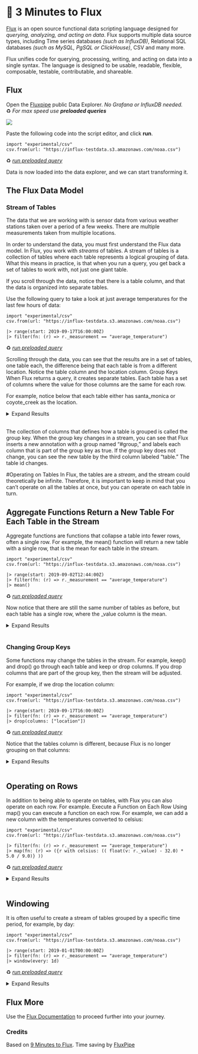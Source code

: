 # :rocket: 3 Minutes to Flux
[Flux](https://github.com/influxdata/flux) is an open source functional data scripting language designed for _querying, analyzing, and acting on data_. Flux supports multiple data source types, including Time series databases _(such as InfluxDB)_, Relational SQL databases _(such as MySQL, PgSQL or ClickHouse)_, CSV and many more. 

Flux unifies code for querying, processing, writing, and acting on data into a single syntax. The language is designed to be usable, readable, flexible, composable, testable, contributable, and shareable.

## Flux
Open the [Fluxpipe](https://fluxpipe.fly.dev) public Data Explorer. _No Grafana or InfluxDB needed._<br>
:recycle: _For max speed use **preloaded queries**_ 

<a href="https://fluxpipe.fly.dev" target="_blank">
<img src="https://user-images.githubusercontent.com/1423657/197345705-10dcc36d-53ce-41d8-95b9-59b2f18e9f2d.png">
<a/>

Paste the following code into the script editor, and click **run**. 

```flux
import "experimental/csv"
csv.from(url: "https://influx-testdata.s3.amazonaws.com/noaa.csv")
```

:recycle:	_[run preloaded query](https://fluxpipe.fly.dev/?user=default#aW1wb3J0ICJleHBlcmltZW50YWwvY3N2Igpjc3YuZnJvbSh1cmw6ICJodHRwczovL2luZmx1eC10ZXN0ZGF0YS5zMy5hbWF6b25hd3MuY29tL25vYWEuY3N2Iik=)_ 
 
Data is now loaded into the data explorer, and we can start transforming it.

## The Flux Data Model
### Stream of Tables
The data that we are working with is sensor data from various weather stations taken over a period of a few weeks. There are multiple measurements taken from multiple locations.

In order to understand the data, you must first understand the Flux data model. In Flux, you work with *streams* of tables. A stream of tables is a collection of tables where each table represents a logical grouping of data. What this means in practice, is that when you run a query, you get back a set of tables to work with, not just one giant table. 

If you scroll through the data, notice that there is a table column, and that the data is organized into separate tables.

Use the following query to take a look at just average temperatures for the last few hours of data:

```flux
import "experimental/csv"
csv.from(url: "https://influx-testdata.s3.amazonaws.com/noaa.csv")
 
|> range(start: 2019-09-17T16:00:00Z)
|> filter(fn: (r) => r._measurement == "average_temperature")
```

:recycle: _[run preloaded query](https://fluxpipe.fly.dev/?user=default#aW1wb3J0ICJleHBlcmltZW50YWwvY3N2Igpjc3YuZnJvbSh1cmw6ICJodHRwczovL2luZmx1eC10ZXN0ZGF0YS5zMy5hbWF6b25hd3MuY29tL25vYWEuY3N2IikKIAp8PiByYW5nZShzdGFydDogMjAxOS0wOS0xN1QxNjowMDowMFopCnw+IGZpbHRlcihmbjogKHIpID0+IHIuX21lYXN1cmVtZW50ID09ICJhdmVyYWdlX3RlbXBlcmF0dXJlIik=)_
 
 
Scrolling through the data, you can see that the results are in a set of tables, one table each, the difference being that each table is from a different location.
Notice the table column and the location column.
Group Keys
When Flux returns a query, it creates separate tables. Each table has a set of columns where the value for those columns are the same for each row. 

For example, notice below that each table either has santa_monica or coyote_creek as the location.

<details>
  <summary>Expand Results</summary>
  
  
|#group   |false  |false|true        |true               |false                         |false                         |true   |true               |true        |
|---------|-------|-----|------------|-------------------|------------------------------|------------------------------|-------|-------------------|------------|
|#datatype|string |long |dateTime:RFC3339|dateTime:RFC3339   |dateTime:RFC3339              |double                        |string |string             |string      |
|#default |_result|     |            |                   |                              |                              |       |                   |            |
|         |result |table|_start      |_stop              |_time                         |_value                        |_field |_measurement       |location    |
|         |       |0    |2019-09-17T16:00:00Z|2020-03-05T22:10:01.711964667Z|2019-09-17T16:00:00Z          |89                            |degrees|average_temperature|coyote_creek|
|         |       |0    |2019-09-17T16:00:00Z|2020-03-05T22:10:01.711964667Z|2019-09-17T16:06:00Z          |86                            |degrees|average_temperature|coyote_creek|
|         |       |0    |2019-09-17T16:00:00Z|2020-03-05T22:10:01.711964667Z|2019-09-17T16:12:00Z          |70                            |degrees|average_temperature|coyote_creek|
|         |       |0    |2019-09-17T16:00:00Z|2020-03-05T22:10:01.711964667Z|2019-09-17T16:18:00Z          |70                            |degrees|average_temperature|coyote_creek|
|         |       |0    |2019-09-17T16:00:00Z|2020-03-05T22:10:01.711964667Z|2019-09-17T16:24:00Z          |89                            |degrees|average_temperature|coyote_creek|
|         |       |1    |2019-09-17T16:00:00Z|2020-03-05T22:10:01.711964667Z|2019-09-17T16:00:00Z          |90                            |degrees|average_temperature|santa_monica|
|         |       |1    |2019-09-17T16:00:00Z|2020-03-05T22:10:01.711964667Z|2019-09-17T16:06:00Z          |73                            |degrees|average_temperature|santa_monica|
|         |       |1    |2019-09-17T16:00:00Z|2020-03-05T22:10:01.711964667Z|2019-09-17T16:12:00Z          |82                            |degrees|average_temperature|santa_monica|
|         |       |1    |2019-09-17T16:00:00Z|2020-03-05T22:10:01.711964667Z|2019-09-17T16:18:00Z          |71                            |degrees|average_temperature|santa_monica|
|         |       |1    |2019-09-17T16:00:00Z|2020-03-05T22:10:01.711964667Z|2019-09-17T16:24:00Z          |82                            |degrees|average_temperature|santa_monica|
|         |       |1    |2019-09-17T16:00:00Z|2020-03-05T22:10:01.711964667Z|2019-09-17T16:30:00Z          |82                            |degrees|average_temperature|santa_monica|
|         |       |1    |2019-09-17T16:00:00Z|2020-03-05T22:10:01.711964667Z|2019-09-17T16:36:00Z          |88                            |degrees|average_temperature|santa_monica|
|         |       |1    |2019-09-17T16:00:00Z|2020-03-05T22:10:01.711964667Z|2019-09-17T16:42:00Z          |72                            |degrees|average_temperature|santa_monica|
|         |       |1    |2019-09-17T16:00:00Z|2020-03-05T22:10:01.711964667Z|2019-09-17T16:48:00Z          |79                            |degrees|average_temperature|santa_monica|
|         |       |1    |2019-09-17T16:00:00Z|2020-03-05T22:10:01.711964667Z|2019-09-17T16:54:00Z          |80                            |degrees|average_temperature|santa_monica|
|         |       |1    |2019-09-17T16:00:00Z|2020-03-05T22:10:01.711964667Z|2019-09-17T17:00:00Z          |71                            |degrees|average_temperature|santa_monica|
|         |       |1    |2019-09-17T16:00:00Z|2020-03-05T22:10:01.711964667Z|2019-09-17T17:06:00Z          |71                            |degrees|average_temperature|santa_monica|
|         |       |1    |2019-09-17T16:00:00Z|2020-03-05T22:10:01.711964667Z|2019-09-17T17:12:00Z          |81                            |degrees|average_temperature|santa_monica|
|         |       |1    |2019-09-17T16:00:00Z|2020-03-05T22:10:01.711964667Z|2019-09-17T17:18:00Z          |89                            |degrees|average_temperature|santa_monica|
|         |       |1    |2019-09-17T16:00:00Z|2020-03-05T22:10:01.711964667Z|2019-09-17T17:24:00Z          |71                            |degrees|average_temperature|santa_monica|
|         |       |1    |2019-09-17T16:00:00Z|2020-03-05T22:10:01.711964667Z|2019-09-17T17:30:00Z          |90                            |degrees|average_temperature|santa_monica|
|         |       |1    |2019-09-17T16:00:00Z|2020-03-05T22:10:01.711964667Z|2019-09-17T17:36:00Z          |89                            |degrees|average_temperature|santa_monica|
|         |       |1    |2019-09-17T16:00:00Z|2020-03-05T22:10:01.711964667Z|2019-09-17T17:42:00Z          |70                            |degrees|average_temperature|santa_monica|
|         |       |1    |2019-09-17T16:00:00Z|2020-03-05T22:10:01.711964667Z|2019-09-17T17:48:00Z          |78                            |degrees|average_temperature|santa_monica|
|         |       |1    |2019-09-17T16:00:00Z|2020-03-05T22:10:01.711964667Z|2019-09-17T17:54:00Z          |90                            |degrees|average_temperature|santa_monica|
|         |       |1    |2019-09-17T16:00:00Z|2020-03-05T22:10:01.711964667Z|2019-09-17T18:00:00Z          |84                            |degrees|average_temperature|santa_monica|
|         |       |1    |2019-09-17T16:00:00Z|2020-03-05T22:10:01.711964667Z|2019-09-17T18:06:00Z          |83                            |degrees|average_temperature|santa_monica|
|         |       |1    |2019-09-17T16:00:00Z|2020-03-05T22:10:01.711964667Z|2019-09-17T18:12:00Z          |88                            |degrees|average_temperature|santa_monica|
|         |       |1    |2019-09-17T16:00:00Z|2020-03-05T22:10:01.711964667Z|2019-09-17T18:18:00Z          |82                            |degrees|average_temperature|santa_monica|
|         |       |1    |2019-09-17T16:00:00Z|2020-03-05T22:10:01.711964667Z|2019-09-17T18:24:00Z          |83                            |degrees|average_temperature|santa_monica|
|         |       |1    |2019-09-17T16:00:00Z|2020-03-05T22:10:01.711964667Z|2019-09-17T18:30:00Z          |86                            |degrees|average_temperature|santa_monica|
|         |       |1    |2019-09-17T16:00:00Z|2020-03-05T22:10:01.711964667Z|2019-09-17T18:36:00Z          |86                            |degrees|average_temperature|santa_monica|
|         |       |1    |2019-09-17T16:00:00Z|2020-03-05T22:10:01.711964667Z|2019-09-17T18:42:00Z          |81                            |degrees|average_temperature|santa_monica|
|         |       |1    |2019-09-17T16:00:00Z|2020-03-05T22:10:01.711964667Z|2019-09-17T18:48:00Z          |82                            |degrees|average_temperature|santa_monica|
|         |       |1    |2019-09-17T16:00:00Z|2020-03-05T22:10:01.711964667Z|2019-09-17T18:54:00Z          |84                            |degrees|average_temperature|santa_monica|
|         |       |1    |2019-09-17T16:00:00Z|2020-03-05T22:10:01.711964667Z|2019-09-17T19:00:00Z          |74                            |degrees|average_temperature|santa_monica|
|         |       |1    |2019-09-17T16:00:00Z|2020-03-05T22:10:01.711964667Z|2019-09-17T19:06:00Z          |80                            |degrees|average_temperature|santa_monica|
|         |       |1    |2019-09-17T16:00:00Z|2020-03-05T22:10:01.711964667Z|2019-09-17T19:12:00Z          |77                            |degrees|average_temperature|santa_monica|
|         |       |1    |2019-09-17T16:00:00Z|2020-03-05T22:10:01.711964667Z|2019-09-17T19:18:00Z          |73                            |degrees|average_temperature|santa_monica|
|         |       |1    |2019-09-17T16:00:00Z|2020-03-05T22:10:01.711964667Z|2019-09-17T19:24:00Z          |86                            |degrees|average_temperature|santa_monica|
|         |       |1    |2019-09-17T16:00:00Z|2020-03-05T22:10:01.711964667Z|2019-09-17T19:30:00Z          |89                            |degrees|average_temperature|santa_monica|
|         |       |1    |2019-09-17T16:00:00Z|2020-03-05T22:10:01.711964667Z|2019-09-17T19:36:00Z          |83                            |degrees|average_temperature|santa_monica|
|         |       |1    |2019-09-17T16:00:00Z|2020-03-05T22:10:01.711964667Z|2019-09-17T19:42:00Z          |71                            |degrees|average_temperature|santa_monica|
|         |       |1    |2019-09-17T16:00:00Z|2020-03-05T22:10:01.711964667Z|2019-09-17T19:48:00Z          |83                            |degrees|average_temperature|santa_monica|
|         |       |1    |2019-09-17T16:00:00Z|2020-03-05T22:10:01.711964667Z|2019-09-17T19:54:00Z          |85                            |degrees|average_temperature|santa_monica|
|         |       |1    |2019-09-17T16:00:00Z|2020-03-05T22:10:01.711964667Z|2019-09-17T20:00:00Z          |74                            |degrees|average_temperature|santa_monica|
|         |       |1    |2019-09-17T16:00:00Z|2020-03-05T22:10:01.711964667Z|2019-09-17T20:06:00Z          |83                            |degrees|average_temperature|santa_monica|
|         |       |1    |2019-09-17T16:00:00Z|2020-03-05T22:10:01.711964667Z|2019-09-17T20:12:00Z          |79                            |degrees|average_temperature|santa_monica|
|         |       |1    |2019-09-17T16:00:00Z|2020-03-05T22:10:01.711964667Z|2019-09-17T20:18:00Z          |90                            |degrees|average_temperature|santa_monica|
|         |       |1    |2019-09-17T16:00:00Z|2020-03-05T22:10:01.711964667Z|2019-09-17T20:24:00Z          |79                            |degrees|average_temperature|santa_monica|
|         |       |1    |2019-09-17T16:00:00Z|2020-03-05T22:10:01.711964667Z|2019-09-17T20:30:00Z          |74                            |degrees|average_temperature|santa_monica|
|         |       |1    |2019-09-17T16:00:00Z|2020-03-05T22:10:01.711964667Z|2019-09-17T20:36:00Z          |75                            |degrees|average_temperature|santa_monica|
|         |       |1    |2019-09-17T16:00:00Z|2020-03-05T22:10:01.711964667Z|2019-09-17T20:42:00Z          |71                            |degrees|average_temperature|santa_monica|
|         |       |1    |2019-09-17T16:00:00Z|2020-03-05T22:10:01.711964667Z|2019-09-17T20:48:00Z          |79                            |degrees|average_temperature|santa_monica|
|         |       |1    |2019-09-17T16:00:00Z|2020-03-05T22:10:01.711964667Z|2019-09-17T20:54:00Z          |71                            |degrees|average_temperature|santa_monica|
|         |       |1    |2019-09-17T16:00:00Z|2020-03-05T22:10:01.711964667Z|2019-09-17T21:00:00Z          |79                            |degrees|average_temperature|santa_monica|
|         |       |1    |2019-09-17T16:00:00Z|2020-03-05T22:10:01.711964667Z|2019-09-17T21:06:00Z          |86                            |degrees|average_temperature|santa_monica|
|         |       |1    |2019-09-17T16:00:00Z|2020-03-05T22:10:01.711964667Z|2019-09-17T21:12:00Z          |73                            |degrees|average_temperature|santa_monica|
|         |       |1    |2019-09-17T16:00:00Z|2020-03-05T22:10:01.711964667Z|2019-09-17T21:18:00Z          |70                            |degrees|average_temperature|santa_monica|
|         |       |1    |2019-09-17T16:00:00Z|2020-03-05T22:10:01.711964667Z|2019-09-17T21:24:00Z          |79                            |degrees|average_temperature|santa_monica|
|         |       |1    |2019-09-17T16:00:00Z|2020-03-05T22:10:01.711964667Z|2019-09-17T21:30:00Z          |90                            |degrees|average_temperature|santa_monica|
|         |       |1    |2019-09-17T16:00:00Z|2020-03-05T22:10:01.711964667Z|2019-09-17T21:36:00Z          |83                            |degrees|average_temperature|santa_monica|
|         |       |1    |2019-09-17T16:00:00Z|2020-03-05T22:10:01.711964667Z|2019-09-17T21:42:00Z          |85                            |degrees|average_temperature|santa_monica|
</details>
<br>

The collection of columns that defines how a table is grouped is called the group key. When the group key changes in a stream, you can see that Flux inserts a new annotation with a group named “#group,” and labels each column that is part of the group key as true. If the group key does not change, you can see the new table by the third column labeled “table.” The table id changes. 

#Operating on Tables
In Flux, the tables are a *stream*, and the stream could theoretically be infinite. Therefore, it is important to keep in mind that you can’t operate on all the tables at once, but you can operate on each table in turn.

## Aggregate Functions Return a New Table For Each Table in the Stream
Aggregate functions are functions that collapse a table into fewer rows, often a single row. For example, the mean() function will return a new table with a single row, that is the mean for each table in the stream. 

```
import "experimental/csv"
csv.from(url: "https://influx-testdata.s3.amazonaws.com/noaa.csv")
 
|> range(start: 2019-09-02T12:44:00Z)
|> filter(fn: (r) => r._measurement == "average_temperature")
|> mean()
```
 
:recycle: _[run preloaded query](https://fluxpipe.fly.dev/?user=default#aW1wb3J0ICJleHBlcmltZW50YWwvY3N2Igpjc3YuZnJvbSh1cmw6ICJodHRwczovL2luZmx1eC10ZXN0ZGF0YS5zMy5hbWF6b25hd3MuY29tL25vYWEuY3N2IikKIAp8PiByYW5nZShzdGFydDogMjAxOS0wOS0wMlQxMjo0NDowMFopCnw+IGZpbHRlcihmbjogKHIpID0+IHIuX21lYXN1cmVtZW50ID09ICJhdmVyYWdlX3RlbXBlcmF0dXJlIikKfD4gbWVhbigp)_

Now notice that there are still the same number of tables as before, but each table has a single row, where the _value column is the mean.

<details>
  <summary>Expand Results</summary>


|#group   |false  |false|true        |true               |true                          |true                          |true   |false              |
|---------|-------|-----|------------|-------------------|------------------------------|------------------------------|-------|-------------------|
|#datatype|string |long |dateTime:RFC3339|dateTime:RFC3339   |string                        |string                        |string |double             |
|#default |_result|     |            |                   |                              |                              |       |                   |
|         |result |table|_start      |_stop              |_field                        |_measurement                  |location|_value             |
|         |       |0    |2019-09-02T12:44:00Z|2020-03-05T22:10:01.711964667Z|degrees                       |average_temperature           |coyote_creek|79.91006600660066  |
|         |       |1    |2019-09-02T12:44:00Z|2020-03-05T22:10:01.711964667Z|degrees                       |average_temperature           |santa_monica|80.08708627238198  |
</details>

<br>

### Changing Group Keys
Some functions may change the tables in the stream. For example, keep() and drop() go through each table and keep or drop columns. If you drop columns that are part of the group key, then the stream will be adjusted. 

For example, if we drop the location column:

```flux
import "experimental/csv"
csv.from(url: "https://influx-testdata.s3.amazonaws.com/noaa.csv")
 
|> range(start: 2019-09-17T16:00:00Z)
|> filter(fn: (r) => r._measurement == "average_temperature")
|> drop(columns: ["location"])
```

:recycle: _[run preloaded query](https://fluxpipe.fly.dev/?user=default#aW1wb3J0ICJleHBlcmltZW50YWwvY3N2Igpjc3YuZnJvbSh1cmw6ICJodHRwczovL2luZmx1eC10ZXN0ZGF0YS5zMy5hbWF6b25hd3MuY29tL25vYWEuY3N2IikKIAp8PiByYW5nZShzdGFydDogMjAxOS0wOS0xN1QxNjowMDowMFopCnw+IGZpbHRlcihmbjogKHIpID0+IHIuX21lYXN1cmVtZW50ID09ICJhdmVyYWdlX3RlbXBlcmF0dXJlIikKfD4gZHJvcChjb2x1bW5zOiBbImxvY2F0aW9uIl0p)_
 
Notice that the tables column is different, because Flux is no longer grouping on that columns:

<details>
  <summary>Expand Results</summary>
  

|#group   |false  |false|true        |true               |false                         |false                         |true   |true               |
|---------|-------|-----|------------|-------------------|------------------------------|------------------------------|-------|-------------------|
|#datatype|string |long |dateTime:RFC3339|dateTime:RFC3339   |dateTime:RFC3339              |double                        |string |string             |
|#default |_result|     |            |                   |                              |                              |       |                   |
|         |result |table|_start      |_stop              |_time                         |_value                        |_field |_measurement       |
|         |       |0    |2019-09-17T16:00:00Z|2020-03-05T22:10:01.711964667Z|2019-09-17T16:00:00Z          |89                            |degrees|average_temperature|
|         |       |0    |2019-09-17T16:00:00Z|2020-03-05T22:10:01.711964667Z|2019-09-17T16:06:00Z          |86                            |degrees|average_temperature|
|         |       |0    |2019-09-17T16:00:00Z|2020-03-05T22:10:01.711964667Z|2019-09-17T16:12:00Z          |70                            |degrees|average_temperature|
|         |       |0    |2019-09-17T16:00:00Z|2020-03-05T22:10:01.711964667Z|2019-09-17T16:18:00Z          |70                            |degrees|average_temperature|
|         |       |0    |2019-09-17T16:00:00Z|2020-03-05T22:10:01.711964667Z|2019-09-17T16:24:00Z          |89                            |degrees|average_temperature|
|         |       |0    |2019-09-17T16:00:00Z|2020-03-05T22:10:01.711964667Z|2019-09-17T16:00:00Z          |90                            |degrees|average_temperature|
|         |       |0    |2019-09-17T16:00:00Z|2020-03-05T22:10:01.711964667Z|2019-09-17T16:06:00Z          |73                            |degrees|average_temperature|
|         |       |0    |2019-09-17T16:00:00Z|2020-03-05T22:10:01.711964667Z|2019-09-17T16:12:00Z          |82                            |degrees|average_temperature|
|         |       |0    |2019-09-17T16:00:00Z|2020-03-05T22:10:01.711964667Z|2019-09-17T16:18:00Z          |71                            |degrees|average_temperature|
|         |       |0    |2019-09-17T16:00:00Z|2020-03-05T22:10:01.711964667Z|2019-09-17T16:24:00Z          |82                            |degrees|average_temperature|
|         |       |0    |2019-09-17T16:00:00Z|2020-03-05T22:10:01.711964667Z|2019-09-17T16:30:00Z          |82                            |degrees|average_temperature|
|         |       |0    |2019-09-17T16:00:00Z|2020-03-05T22:10:01.711964667Z|2019-09-17T16:36:00Z          |88                            |degrees|average_temperature|
|         |       |0    |2019-09-17T16:00:00Z|2020-03-05T22:10:01.711964667Z|2019-09-17T16:42:00Z          |72                            |degrees|average_temperature|
|         |       |0    |2019-09-17T16:00:00Z|2020-03-05T22:10:01.711964667Z|2019-09-17T16:48:00Z          |79                            |degrees|average_temperature|
|         |       |0    |2019-09-17T16:00:00Z|2020-03-05T22:10:01.711964667Z|2019-09-17T16:54:00Z          |80                            |degrees|average_temperature|
|         |       |0    |2019-09-17T16:00:00Z|2020-03-05T22:10:01.711964667Z|2019-09-17T17:00:00Z          |71                            |degrees|average_temperature|
|         |       |0    |2019-09-17T16:00:00Z|2020-03-05T22:10:01.711964667Z|2019-09-17T17:06:00Z          |71                            |degrees|average_temperature|
|         |       |0    |2019-09-17T16:00:00Z|2020-03-05T22:10:01.711964667Z|2019-09-17T17:12:00Z          |81                            |degrees|average_temperature|
|         |       |0    |2019-09-17T16:00:00Z|2020-03-05T22:10:01.711964667Z|2019-09-17T17:18:00Z          |89                            |degrees|average_temperature|
|         |       |0    |2019-09-17T16:00:00Z|2020-03-05T22:10:01.711964667Z|2019-09-17T17:24:00Z          |71                            |degrees|average_temperature|
|         |       |0    |2019-09-17T16:00:00Z|2020-03-05T22:10:01.711964667Z|2019-09-17T17:30:00Z          |90                            |degrees|average_temperature|
|         |       |0    |2019-09-17T16:00:00Z|2020-03-05T22:10:01.711964667Z|2019-09-17T17:36:00Z          |89                            |degrees|average_temperature|
|         |       |0    |2019-09-17T16:00:00Z|2020-03-05T22:10:01.711964667Z|2019-09-17T17:42:00Z          |70                            |degrees|average_temperature|
|         |       |0    |2019-09-17T16:00:00Z|2020-03-05T22:10:01.711964667Z|2019-09-17T17:48:00Z          |78                            |degrees|average_temperature|
|         |       |0    |2019-09-17T16:00:00Z|2020-03-05T22:10:01.711964667Z|2019-09-17T17:54:00Z          |90                            |degrees|average_temperature|
|         |       |0    |2019-09-17T16:00:00Z|2020-03-05T22:10:01.711964667Z|2019-09-17T18:00:00Z          |84                            |degrees|average_temperature|
|         |       |0    |2019-09-17T16:00:00Z|2020-03-05T22:10:01.711964667Z|2019-09-17T18:06:00Z          |83                            |degrees|average_temperature|
|         |       |0    |2019-09-17T16:00:00Z|2020-03-05T22:10:01.711964667Z|2019-09-17T18:12:00Z          |88                            |degrees|average_temperature|
|         |       |0    |2019-09-17T16:00:00Z|2020-03-05T22:10:01.711964667Z|2019-09-17T18:18:00Z          |82                            |degrees|average_temperature|
|         |       |0    |2019-09-17T16:00:00Z|2020-03-05T22:10:01.711964667Z|2019-09-17T18:24:00Z          |83                            |degrees|average_temperature|
|         |       |0    |2019-09-17T16:00:00Z|2020-03-05T22:10:01.711964667Z|2019-09-17T18:30:00Z          |86                            |degrees|average_temperature|
|         |       |0    |2019-09-17T16:00:00Z|2020-03-05T22:10:01.711964667Z|2019-09-17T18:36:00Z          |86                            |degrees|average_temperature|
|         |       |0    |2019-09-17T16:00:00Z|2020-03-05T22:10:01.711964667Z|2019-09-17T18:42:00Z          |81                            |degrees|average_temperature|
|         |       |0    |2019-09-17T16:00:00Z|2020-03-05T22:10:01.711964667Z|2019-09-17T18:48:00Z          |82                            |degrees|average_temperature|
|         |       |0    |2019-09-17T16:00:00Z|2020-03-05T22:10:01.711964667Z|2019-09-17T18:54:00Z          |84                            |degrees|average_temperature|
|         |       |0    |2019-09-17T16:00:00Z|2020-03-05T22:10:01.711964667Z|2019-09-17T19:00:00Z          |74                            |degrees|average_temperature|
|         |       |0    |2019-09-17T16:00:00Z|2020-03-05T22:10:01.711964667Z|2019-09-17T19:06:00Z          |80                            |degrees|average_temperature|
|         |       |0    |2019-09-17T16:00:00Z|2020-03-05T22:10:01.711964667Z|2019-09-17T19:12:00Z          |77                            |degrees|average_temperature|
|         |       |0    |2019-09-17T16:00:00Z|2020-03-05T22:10:01.711964667Z|2019-09-17T19:18:00Z          |73                            |degrees|average_temperature|
|         |       |0    |2019-09-17T16:00:00Z|2020-03-05T22:10:01.711964667Z|2019-09-17T19:24:00Z          |86                            |degrees|average_temperature|
|         |       |0    |2019-09-17T16:00:00Z|2020-03-05T22:10:01.711964667Z|2019-09-17T19:30:00Z          |89                            |degrees|average_temperature|
|         |       |0    |2019-09-17T16:00:00Z|2020-03-05T22:10:01.711964667Z|2019-09-17T19:36:00Z          |83                            |degrees|average_temperature|
|         |       |0    |2019-09-17T16:00:00Z|2020-03-05T22:10:01.711964667Z|2019-09-17T19:42:00Z          |71                            |degrees|average_temperature|
|         |       |0    |2019-09-17T16:00:00Z|2020-03-05T22:10:01.711964667Z|2019-09-17T19:48:00Z          |83                            |degrees|average_temperature|
|         |       |0    |2019-09-17T16:00:00Z|2020-03-05T22:10:01.711964667Z|2019-09-17T19:54:00Z          |85                            |degrees|average_temperature|
|         |       |0    |2019-09-17T16:00:00Z|2020-03-05T22:10:01.711964667Z|2019-09-17T20:00:00Z          |74                            |degrees|average_temperature|
|         |       |0    |2019-09-17T16:00:00Z|2020-03-05T22:10:01.711964667Z|2019-09-17T20:06:00Z          |83                            |degrees|average_temperature|
|         |       |0    |2019-09-17T16:00:00Z|2020-03-05T22:10:01.711964667Z|2019-09-17T20:12:00Z          |79                            |degrees|average_temperature|
|         |       |0    |2019-09-17T16:00:00Z|2020-03-05T22:10:01.711964667Z|2019-09-17T20:18:00Z          |90                            |degrees|average_temperature|
|         |       |0    |2019-09-17T16:00:00Z|2020-03-05T22:10:01.711964667Z|2019-09-17T20:24:00Z          |79                            |degrees|average_temperature|
|         |       |0    |2019-09-17T16:00:00Z|2020-03-05T22:10:01.711964667Z|2019-09-17T20:30:00Z          |74                            |degrees|average_temperature|
|         |       |0    |2019-09-17T16:00:00Z|2020-03-05T22:10:01.711964667Z|2019-09-17T20:36:00Z          |75                            |degrees|average_temperature|
|         |       |0    |2019-09-17T16:00:00Z|2020-03-05T22:10:01.711964667Z|2019-09-17T20:42:00Z          |71                            |degrees|average_temperature|
|         |       |0    |2019-09-17T16:00:00Z|2020-03-05T22:10:01.711964667Z|2019-09-17T20:48:00Z          |79                            |degrees|average_temperature|
|         |       |0    |2019-09-17T16:00:00Z|2020-03-05T22:10:01.711964667Z|2019-09-17T20:54:00Z          |71                            |degrees|average_temperature|
|         |       |0    |2019-09-17T16:00:00Z|2020-03-05T22:10:01.711964667Z|2019-09-17T21:00:00Z          |79                            |degrees|average_temperature|
|         |       |0    |2019-09-17T16:00:00Z|2020-03-05T22:10:01.711964667Z|2019-09-17T21:06:00Z          |86                            |degrees|average_temperature|
|         |       |0    |2019-09-17T16:00:00Z|2020-03-05T22:10:01.711964667Z|2019-09-17T21:12:00Z          |73                            |degrees|average_temperature|
|         |       |0    |2019-09-17T16:00:00Z|2020-03-05T22:10:01.711964667Z|2019-09-17T21:18:00Z          |70                            |degrees|average_temperature|
|         |       |0    |2019-09-17T16:00:00Z|2020-03-05T22:10:01.711964667Z|2019-09-17T21:24:00Z          |79                            |degrees|average_temperature|
|         |       |0    |2019-09-17T16:00:00Z|2020-03-05T22:10:01.711964667Z|2019-09-17T21:30:00Z          |90                            |degrees|average_temperature|
|         |       |0    |2019-09-17T16:00:00Z|2020-03-05T22:10:01.711964667Z|2019-09-17T21:36:00Z          |83                            |degrees|average_temperature|
|         |       |0    |2019-09-17T16:00:00Z|2020-03-05T22:10:01.711964667Z|2019-09-17T21:42:00Z          |85                            |degrees|average_temperature|
</details>

<br>


## Operating on Rows
In addition to being able to operate on tables, with Flux you can also operate on each row. For example.
Execute a Function on Each Row
Using map() you can execute a function on each row. For example, we can add a new column with the temperatures converted to celsius:

```flux
import "experimental/csv"
csv.from(url: "https://influx-testdata.s3.amazonaws.com/noaa.csv")
 
|> filter(fn: (r) => r._measurement == "average_temperature")
|> map(fn: (r) => ({r with celsius: (( float(v: r._value) - 32.0) * 5.0 / 9.0)} ))
```
 
:recycle: _[run preloaded query](https://fluxpipe.fly.dev/?user=default#aW1wb3J0ICJleHBlcmltZW50YWwvY3N2Igpjc3YuZnJvbSh1cmw6ICJodHRwczovL2luZmx1eC10ZXN0ZGF0YS5zMy5hbWF6b25hd3MuY29tL25vYWEuY3N2IikKIAp8PiBmaWx0ZXIoZm46IChyKSA9PiByLl9tZWFzdXJlbWVudCA9PSAiYXZlcmFnZV90ZW1wZXJhdHVyZSIpCnw+IG1hcChmbjogKHIpID0+ICh7ciB3aXRoIGNlbHNpdXM6ICgoIGZsb2F0KHY6IHIuX3ZhbHVlKSAtIDMyLjApICogNS4wIC8gOS4wKX0gKSk=)_

<details>
  <summary>Expand Results</summary>



|#group   |false  |false|true        |true               |true                          |true                          |false  |false              |false             |true        |
|---------|-------|-----|------------|-------------------|------------------------------|------------------------------|-------|-------------------|------------------|------------|
|#datatype|string |long |string      |string             |dateTime:RFC3339              |dateTime:RFC3339              |dateTime:RFC3339|double             |double            |string      |
|#default |_result|     |            |                   |                              |                              |       |                   |                  |            |
|         |result |table|_field      |_measurement       |_start                        |_stop                         |_time  |_value             |celsius           |location    |
|         |       |0    |degrees     |average_temperature|1920-03-05T22:10:01.711964667Z|2020-03-05T22:10:01.711964667Z|2019-08-17T00:00:00Z|82                 |27.77777777777778 |coyote_creek|
|         |       |0    |degrees     |average_temperature|1920-03-05T22:10:01.711964667Z|2020-03-05T22:10:01.711964667Z|2019-08-17T00:06:00Z|73                 |22.77777777777778 |coyote_creek|
|         |       |0    |degrees     |average_temperature|1920-03-05T22:10:01.711964667Z|2020-03-05T22:10:01.711964667Z|2019-08-17T00:12:00Z|86                 |30                |coyote_creek|
|         |       |0    |degrees     |average_temperature|1920-03-05T22:10:01.711964667Z|2020-03-05T22:10:01.711964667Z|2019-08-17T00:18:00Z|89                 |31.666666666666668|coyote_creek|
|         |       |0    |degrees     |average_temperature|1920-03-05T22:10:01.711964667Z|2020-03-05T22:10:01.711964667Z|2019-08-17T00:24:00Z|77                 |25                |coyote_creek|
|         |       |0    |degrees     |average_temperature|1920-03-05T22:10:01.711964667Z|2020-03-05T22:10:01.711964667Z|2019-08-17T00:30:00Z|70                 |21.11111111111111 |coyote_creek|
|         |       |0    |degrees     |average_temperature|1920-03-05T22:10:01.711964667Z|2020-03-05T22:10:01.711964667Z|2019-08-17T00:36:00Z|84                 |28.88888888888889 |coyote_creek|
|         |       |0    |degrees     |average_temperature|1920-03-05T22:10:01.711964667Z|2020-03-05T22:10:01.711964667Z|2019-08-17T00:42:00Z|76                 |24.444444444444443|coyote_creek|
|         |       |0    |degrees     |average_temperature|1920-03-05T22:10:01.711964667Z|2020-03-05T22:10:01.711964667Z|2019-08-17T00:48:00Z|85                 |29.444444444444443|coyote_creek|
|         |       |0    |degrees     |average_temperature|1920-03-05T22:10:01.711964667Z|2020-03-05T22:10:01.711964667Z|2019-08-17T00:54:00Z|80                 |26.666666666666668|coyote_creek|
|         |       |0    |degrees     |average_temperature|1920-03-05T22:10:01.711964667Z|2020-03-05T22:10:01.711964667Z|2019-08-17T01:00:00Z|70                 |21.11111111111111 |coyote_creek|
|         |       |0    |degrees     |average_temperature|1920-03-05T22:10:01.711964667Z|2020-03-05T22:10:01.711964667Z|2019-08-17T01:06:00Z|77                 |25                |coyote_creek|
|         |       |0    |degrees     |average_temperature|1920-03-05T22:10:01.711964667Z|2020-03-05T22:10:01.711964667Z|2019-08-17T01:12:00Z|90                 |32.22222222222222 |coyote_creek|
|         |       |0    |degrees     |average_temperature|1920-03-05T22:10:01.711964667Z|2020-03-05T22:10:01.711964667Z|2019-08-17T01:18:00Z|90                 |32.22222222222222 |coyote_creek|
|         |       |0    |degrees     |average_temperature|1920-03-05T22:10:01.711964667Z|2020-03-05T22:10:01.711964667Z|2019-08-17T01:24:00Z|85                 |29.444444444444443|coyote_creek|
|         |       |0    |degrees     |average_temperature|1920-03-05T22:10:01.711964667Z|2020-03-05T22:10:01.711964667Z|2019-08-17T01:30:00Z|84                 |28.88888888888889 |coyote_creek|
|         |       |0    |degrees     |average_temperature|1920-03-05T22:10:01.711964667Z|2020-03-05T22:10:01.711964667Z|2019-08-17T01:36:00Z|81                 |27.22222222222222 |coyote_creek|
|         |       |0    |degrees     |average_temperature|1920-03-05T22:10:01.711964667Z|2020-03-05T22:10:01.711964667Z|2019-08-17T01:42:00Z|76                 |24.444444444444443|coyote_creek|
|         |       |0    |degrees     |average_temperature|1920-03-05T22:10:01.711964667Z|2020-03-05T22:10:01.711964667Z|2019-08-17T01:48:00Z|74                 |23.333333333333332|coyote_creek|
|         |       |0    |degrees     |average_temperature|1920-03-05T22:10:01.711964667Z|2020-03-05T22:10:01.711964667Z|2019-08-17T01:54:00Z|80                 |26.666666666666668|coyote_creek|
|         |       |0    |degrees     |average_temperature|1920-03-05T22:10:01.711964667Z|2020-03-05T22:10:01.711964667Z|2019-08-17T02:00:00Z|71                 |21.666666666666668|coyote_creek|
|         |       |0    |degrees     |average_temperature|1920-03-05T22:10:01.711964667Z|2020-03-05T22:10:01.711964667Z|2019-08-17T02:06:00Z|88                 |31.11111111111111 |coyote_creek|
|         |       |0    |degrees     |average_temperature|1920-03-05T22:10:01.711964667Z|2020-03-05T22:10:01.711964667Z|2019-08-17T02:12:00Z|72                 |22.22222222222222 |coyote_creek|
|         |       |0    |degrees     |average_temperature|1920-03-05T22:10:01.711964667Z|2020-03-05T22:10:01.711964667Z|2019-08-17T02:18:00Z|88                 |31.11111111111111 |coyote_creek|
|         |       |0    |degrees     |average_temperature|1920-03-05T22:10:01.711964667Z|2020-03-05T22:10:01.711964667Z|2019-08-17T02:24:00Z|89                 |31.666666666666668|coyote_creek|
|         |       |0    |degrees     |average_temperature|1920-03-05T22:10:01.711964667Z|2020-03-05T22:10:01.711964667Z|2019-08-17T02:30:00Z|87                 |30.555555555555557|coyote_creek|
|         |       |0    |degrees     |average_temperature|1920-03-05T22:10:01.711964667Z|2020-03-05T22:10:01.711964667Z|2019-08-17T02:36:00Z|70                 |21.11111111111111 |coyote_creek|
|         |       |0    |degrees     |average_temperature|1920-03-05T22:10:01.711964667Z|2020-03-05T22:10:01.711964667Z|2019-08-17T02:42:00Z|85                 |29.444444444444443|coyote_creek|
|         |       |0    |degrees     |average_temperature|1920-03-05T22:10:01.711964667Z|2020-03-05T22:10:01.711964667Z|2019-08-17T02:48:00Z|72                 |22.22222222222222 |coyote_creek|
|         |       |0    |degrees     |average_temperature|1920-03-05T22:10:01.711964667Z|2020-03-05T22:10:01.711964667Z|2019-08-17T02:54:00Z|83                 |28.333333333333332|coyote_creek|
|         |       |0    |degrees     |average_temperature|1920-03-05T22:10:01.711964667Z|2020-03-05T22:10:01.711964667Z|2019-08-17T03:00:00Z|71                 |21.666666666666668|coyote_creek|
|         |       |0    |degrees     |average_temperature|1920-03-05T22:10:01.711964667Z|2020-03-05T22:10:01.711964667Z|2019-08-17T03:06:00Z|76                 |24.444444444444443|coyote_creek|
|         |       |0    |degrees     |average_temperature|1920-03-05T22:10:01.711964667Z|2020-03-05T22:10:01.711964667Z|2019-08-17T03:12:00Z|85                 |29.444444444444443|coyote_creek|
|         |       |0    |degrees     |average_temperature|1920-03-05T22:10:01.711964667Z|2020-03-05T22:10:01.711964667Z|2019-08-17T03:18:00Z|83                 |28.333333333333332|coyote_creek|
|         |       |0    |degrees     |average_temperature|1920-03-05T22:10:01.711964667Z|2020-03-05T22:10:01.711964667Z|2019-08-17T03:24:00Z|77                 |25                |coyote_creek|
|         |       |0    |degrees     |average_temperature|1920-03-05T22:10:01.711964667Z|2020-03-05T22:10:01.711964667Z|2019-08-17T03:30:00Z|78                 |25.555555555555557|coyote_creek|
|         |       |0    |degrees     |average_temperature|1920-03-05T22:10:01.711964667Z|2020-03-05T22:10:01.711964667Z|2019-08-17T03:36:00Z|80                 |26.666666666666668|coyote_creek|
|         |       |0    |degrees     |average_temperature|1920-03-05T22:10:01.711964667Z|2020-03-05T22:10:01.711964667Z|2019-08-17T03:42:00Z|90                 |32.22222222222222 |coyote_creek|
|         |       |0    |degrees     |average_temperature|1920-03-05T22:10:01.711964667Z|2020-03-05T22:10:01.711964667Z|2019-08-17T03:48:00Z|77                 |25                |coyote_creek|
|         |       |0    |degrees     |average_temperature|1920-03-05T22:10:01.711964667Z|2020-03-05T22:10:01.711964667Z|2019-08-17T03:54:00Z|87                 |30.555555555555557|coyote_creek|
|         |       |0    |degrees     |average_temperature|1920-03-05T22:10:01.711964667Z|2020-03-05T22:10:01.711964667Z|2019-08-17T04:00:00Z|74                 |23.333333333333332|coyote_creek|
|         |       |0    |degrees     |average_temperature|1920-03-05T22:10:01.711964667Z|2020-03-05T22:10:01.711964667Z|2019-08-17T04:06:00Z|85                 |29.444444444444443|coyote_creek|
|         |       |0    |degrees     |average_temperature|1920-03-05T22:10:01.711964667Z|2020-03-05T22:10:01.711964667Z|2019-08-17T04:12:00Z|88                 |31.11111111111111 |coyote_creek|
|         |       |0    |degrees     |average_temperature|1920-03-05T22:10:01.711964667Z|2020-03-05T22:10:01.711964667Z|2019-08-17T04:18:00Z|75                 |23.88888888888889 |coyote_creek|
|         |       |0    |degrees     |average_temperature|1920-03-05T22:10:01.711964667Z|2020-03-05T22:10:01.711964667Z|2019-08-17T04:24:00Z|80                 |26.666666666666668|coyote_creek|
|         |       |0    |degrees     |average_temperature|1920-03-05T22:10:01.711964667Z|2020-03-05T22:10:01.711964667Z|2019-08-17T04:30:00Z|83                 |28.333333333333332|coyote_creek|
|         |       |0    |degrees     |average_temperature|1920-03-05T22:10:01.711964667Z|2020-03-05T22:10:01.711964667Z|2019-08-17T04:36:00Z|89                 |31.666666666666668|coyote_creek|
|         |       |0    |degrees     |average_temperature|1920-03-05T22:10:01.711964667Z|2020-03-05T22:10:01.711964667Z|2019-08-17T04:42:00Z|74                 |23.333333333333332|coyote_creek|
|         |       |0    |degrees     |average_temperature|1920-03-05T22:10:01.711964667Z|2020-03-05T22:10:01.711964667Z|2019-08-17T04:48:00Z|76                 |24.444444444444443|coyote_creek|
|         |       |0    |degrees     |average_temperature|1920-03-05T22:10:01.711964667Z|2020-03-05T22:10:01.711964667Z|2019-08-17T04:54:00Z|85                 |29.444444444444443|coyote_creek|
|         |       |0    |degrees     |average_temperature|1920-03-05T22:10:01.711964667Z|2020-03-05T22:10:01.711964667Z|2019-08-17T05:00:00Z|77                 |25                |coyote_creek|
|         |       |0    |degrees     |average_temperature|1920-03-05T22:10:01.711964667Z|2020-03-05T22:10:01.711964667Z|2019-08-17T05:06:00Z|85                 |29.444444444444443|coyote_creek|
|         |       |0    |degrees     |average_temperature|1920-03-05T22:10:01.711964667Z|2020-03-05T22:10:01.711964667Z|2019-08-17T05:12:00Z|90                 |32.22222222222222 |coyote_creek|
|         |       |0    |degrees     |average_temperature|1920-03-05T22:10:01.711964667Z|2020-03-05T22:10:01.711964667Z|2019-08-17T05:18:00Z|72                 |22.22222222222222 |coyote_creek|
|         |       |0    |degrees     |average_temperature|1920-03-05T22:10:01.711964667Z|2020-03-05T22:10:01.711964667Z|2019-08-17T05:24:00Z|71                 |21.666666666666668|coyote_creek|
|         |       |0    |degrees     |average_temperature|1920-03-05T22:10:01.711964667Z|2020-03-05T22:10:01.711964667Z|2019-08-17T05:30:00Z|87                 |30.555555555555557|coyote_creek|
|         |       |0    |degrees     |average_temperature|1920-03-05T22:10:01.711964667Z|2020-03-05T22:10:01.711964667Z|2019-08-17T05:36:00Z|89                 |31.666666666666668|coyote_creek|
|         |       |0    |degrees     |average_temperature|1920-03-05T22:10:01.711964667Z|2020-03-05T22:10:01.711964667Z|2019-08-17T05:42:00Z|76                 |24.444444444444443|coyote_creek|
|         |       |0    |degrees     |average_temperature|1920-03-05T22:10:01.711964667Z|2020-03-05T22:10:01.711964667Z|2019-08-17T05:48:00Z|82                 |27.77777777777778 |coyote_creek|
|         |       |0    |degrees     |average_temperature|1920-03-05T22:10:01.711964667Z|2020-03-05T22:10:01.711964667Z|2019-08-17T05:54:00Z|79                 |26.11111111111111 |coyote_creek|
|         |       |0    |degrees     |average_temperature|1920-03-05T22:10:01.711964667Z|2020-03-05T22:10:01.711964667Z|2019-08-17T06:00:00Z|72                 |22.22222222222222 |coyote_creek|
|         |       |0    |degrees     |average_temperature|1920-03-05T22:10:01.711964667Z|2020-03-05T22:10:01.711964667Z|2019-08-17T06:06:00Z|84                 |28.88888888888889 |coyote_creek|
|         |       |0    |degrees     |average_temperature|1920-03-05T22:10:01.711964667Z|2020-03-05T22:10:01.711964667Z|2019-08-17T06:12:00Z|87                 |30.555555555555557|coyote_creek|
|         |       |0    |degrees     |average_temperature|1920-03-05T22:10:01.711964667Z|2020-03-05T22:10:01.711964667Z|2019-08-17T06:18:00Z|73                 |22.77777777777778 |coyote_creek|
|         |       |0    |degrees     |average_temperature|1920-03-05T22:10:01.711964667Z|2020-03-05T22:10:01.711964667Z|2019-08-17T06:24:00Z|77                 |25                |coyote_creek|
|         |       |0    |degrees     |average_temperature|1920-03-05T22:10:01.711964667Z|2020-03-05T22:10:01.711964667Z|2019-08-17T06:30:00Z|82                 |27.77777777777778 |coyote_creek|
|         |       |0    |degrees     |average_temperature|1920-03-05T22:10:01.711964667Z|2020-03-05T22:10:01.711964667Z|2019-08-17T06:36:00Z|86                 |30                |coyote_creek|
|         |       |0    |degrees     |average_temperature|1920-03-05T22:10:01.711964667Z|2020-03-05T22:10:01.711964667Z|2019-08-17T06:42:00Z|83                 |28.333333333333332|coyote_creek|
|         |       |0    |degrees     |average_temperature|1920-03-05T22:10:01.711964667Z|2020-03-05T22:10:01.711964667Z|2019-08-17T06:48:00Z|72                 |22.22222222222222 |coyote_creek|
|         |       |0    |degrees     |average_temperature|1920-03-05T22:10:01.711964667Z|2020-03-05T22:10:01.711964667Z|2019-08-17T06:54:00Z|81                 |27.22222222222222 |coyote_creek|
|         |       |0    |degrees     |average_temperature|1920-03-05T22:10:01.711964667Z|2020-03-05T22:10:01.711964667Z|2019-08-17T07:00:00Z|78                 |25.555555555555557|coyote_creek|
|         |       |0    |degrees     |average_temperature|1920-03-05T22:10:01.711964667Z|2020-03-05T22:10:01.711964667Z|2019-08-17T07:06:00Z|79                 |26.11111111111111 |coyote_creek|
|         |       |0    |degrees     |average_temperature|1920-03-05T22:10:01.711964667Z|2020-03-05T22:10:01.711964667Z|2019-08-17T07:12:00Z|82                 |27.77777777777778 |coyote_creek|
|         |       |0    |degrees     |average_temperature|1920-03-05T22:10:01.711964667Z|2020-03-05T22:10:01.711964667Z|2019-08-17T07:18:00Z|87                 |30.555555555555557|coyote_creek|
|         |       |0    |degrees     |average_temperature|1920-03-05T22:10:01.711964667Z|2020-03-05T22:10:01.711964667Z|2019-08-17T07:24:00Z|84                 |28.88888888888889 |coyote_creek|
|         |       |0    |degrees     |average_temperature|1920-03-05T22:10:01.711964667Z|2020-03-05T22:10:01.711964667Z|2019-08-17T07:30:00Z|77                 |25                |coyote_creek|
|         |       |0    |degrees     |average_temperature|1920-03-05T22:10:01.711964667Z|2020-03-05T22:10:01.711964667Z|2019-08-17T07:36:00Z|75                 |23.88888888888889 |coyote_creek|
|         |       |0    |degrees     |average_temperature|1920-03-05T22:10:01.711964667Z|2020-03-05T22:10:01.711964667Z|2019-08-17T07:42:00Z|83                 |28.333333333333332|coyote_creek|
|         |       |0    |degrees     |average_temperature|1920-03-05T22:10:01.711964667Z|2020-03-05T22:10:01.711964667Z|2019-08-17T07:48:00Z|71                 |21.666666666666668|coyote_creek|
|         |       |0    |degrees     |average_temperature|1920-03-05T22:10:01.711964667Z|2020-03-05T22:10:01.711964667Z|2019-08-17T07:54:00Z|82                 |27.77777777777778 |coyote_creek|
|         |       |0    |degrees     |average_temperature|1920-03-05T22:10:01.711964667Z|2020-03-05T22:10:01.711964667Z|2019-08-17T08:00:00Z|78                 |25.555555555555557|coyote_creek|
|         |       |0    |degrees     |average_temperature|1920-03-05T22:10:01.711964667Z|2020-03-05T22:10:01.711964667Z|2019-08-17T08:06:00Z|78                 |25.555555555555557|coyote_creek|
|         |       |0    |degrees     |average_temperature|1920-03-05T22:10:01.711964667Z|2020-03-05T22:10:01.711964667Z|2019-08-17T08:12:00Z|74                 |23.333333333333332|coyote_creek|
|         |       |0    |degrees     |average_temperature|1920-03-05T22:10:01.711964667Z|2020-03-05T22:10:01.711964667Z|2019-08-17T08:18:00Z|77                 |25                |coyote_creek|
|         |       |0    |degrees     |average_temperature|1920-03-05T22:10:01.711964667Z|2020-03-05T22:10:01.711964667Z|2019-08-17T08:24:00Z|71                 |21.666666666666668|coyote_creek|
|         |       |0    |degrees     |average_temperature|1920-03-05T22:10:01.711964667Z|2020-03-05T22:10:01.711964667Z|2019-08-17T08:30:00Z|72                 |22.22222222222222 |coyote_creek|
|         |       |0    |degrees     |average_temperature|1920-03-05T22:10:01.711964667Z|2020-03-05T22:10:01.711964667Z|2019-08-17T08:36:00Z|72                 |22.22222222222222 |coyote_creek|
|         |       |0    |degrees     |average_temperature|1920-03-05T22:10:01.711964667Z|2020-03-05T22:10:01.711964667Z|2019-08-17T08:42:00Z|82                 |27.77777777777778 |coyote_creek|
|         |       |0    |degrees     |average_temperature|1920-03-05T22:10:01.711964667Z|2020-03-05T22:10:01.711964667Z|2019-08-17T08:48:00Z|88                 |31.11111111111111 |coyote_creek|
|         |       |0    |degrees     |average_temperature|1920-03-05T22:10:01.711964667Z|2020-03-05T22:10:01.711964667Z|2019-08-17T08:54:00Z|70                 |21.11111111111111 |coyote_creek|
|         |       |0    |degrees     |average_temperature|1920-03-05T22:10:01.711964667Z|2020-03-05T22:10:01.711964667Z|2019-08-17T09:00:00Z|73                 |22.77777777777778 |coyote_creek|
|         |       |0    |degrees     |average_temperature|1920-03-05T22:10:01.711964667Z|2020-03-05T22:10:01.711964667Z|2019-08-17T09:06:00Z|79                 |26.11111111111111 |coyote_creek|
|         |       |0    |degrees     |average_temperature|1920-03-05T22:10:01.711964667Z|2020-03-05T22:10:01.711964667Z|2019-08-17T09:12:00Z|81                 |27.22222222222222 |coyote_creek|
|         |       |0    |degrees     |average_temperature|1920-03-05T22:10:01.711964667Z|2020-03-05T22:10:01.711964667Z|2019-08-17T09:18:00Z|87                 |30.555555555555557|coyote_creek|
|         |       |0    |degrees     |average_temperature|1920-03-05T22:10:01.711964667Z|2020-03-05T22:10:01.711964667Z|2019-08-17T09:24:00Z|80                 |26.666666666666668|coyote_creek|
|         |       |0    |degrees     |average_temperature|1920-03-05T22:10:01.711964667Z|2020-03-05T22:10:01.711964667Z|2019-08-17T09:30:00Z|75                 |23.88888888888889 |coyote_creek|
|         |       |0    |degrees     |average_temperature|1920-03-05T22:10:01.711964667Z|2020-03-05T22:10:01.711964667Z|2019-08-17T09:36:00Z|85                 |29.444444444444443|coyote_creek|
| ...       |
</details>

<br>


## Windowing
It is often useful to create a stream of tables grouped by a specific time period, for example, by day:
```flux
import "experimental/csv"
csv.from(url: "https://influx-testdata.s3.amazonaws.com/noaa.csv")
 
|> range(start: 2019-01-01T00:00:00Z)
|> filter(fn: (r) => r._measurement == "average_temperature")
|> window(every: 1d)
```
 
:recycle: _[run preloaded query](https://fluxpipe.fly.dev/?user=default#aW1wb3J0ICJleHBlcmltZW50YWwvY3N2Igpjc3YuZnJvbSh1cmw6ICJodHRwczovL2luZmx1eC10ZXN0ZGF0YS5zMy5hbWF6b25hd3MuY29tL25vYWEuY3N2IikKIAp8PiByYW5nZShzdGFydDogMjAxOS0wMS0wMVQwMDowMDowMFopCnw+IGZpbHRlcihmbjogKHIpID0+IHIuX21lYXN1cmVtZW50ID09ICJhdmVyYWdlX3RlbXBlcmF0dXJlIikKfD4gd2luZG93KGV2ZXJ5OiAxZCk=)_

<details>
  <summary>Expand Results</summary>


|#group   |false  |false|true        |true               |false                         |false                         |true   |true               |true              |
|---------|-------|-----|------------|-------------------|------------------------------|------------------------------|-------|-------------------|------------------|
|#datatype|string |long |dateTime:RFC3339|dateTime:RFC3339   |dateTime:RFC3339              |double                        |string |string             |string            |
|#default |_result|     |            |                   |                              |                              |       |                   |                  |
|         |result |table|_start      |_stop              |_time                         |_value                        |_field |_measurement       |location          |
|         |       |0    |2019-08-17T00:00:00Z|2019-08-18T00:00:00Z|2019-08-17T00:00:00Z          |82                            |degrees|average_temperature|coyote_creek      |
|         |       |0    |2019-08-17T00:00:00Z|2019-08-18T00:00:00Z|2019-08-17T00:06:00Z          |73                            |degrees|average_temperature|coyote_creek      |
|         |       |0    |2019-08-17T00:00:00Z|2019-08-18T00:00:00Z|2019-08-17T00:12:00Z          |86                            |degrees|average_temperature|coyote_creek      |
|         |       |0    |2019-08-17T00:00:00Z|2019-08-18T00:00:00Z|2019-08-17T00:18:00Z          |89                            |degrees|average_temperature|coyote_creek      |
|         |       |0    |2019-08-17T00:00:00Z|2019-08-18T00:00:00Z|2019-08-17T00:24:00Z          |77                            |degrees|average_temperature|coyote_creek      |
|         |       |0    |2019-08-17T00:00:00Z|2019-08-18T00:00:00Z|2019-08-17T00:30:00Z          |70                            |degrees|average_temperature|coyote_creek      |
|         |       |0    |2019-08-17T00:00:00Z|2019-08-18T00:00:00Z|2019-08-17T00:36:00Z          |84                            |degrees|average_temperature|coyote_creek      |
|         |       |0    |2019-08-17T00:00:00Z|2019-08-18T00:00:00Z|2019-08-17T00:42:00Z          |76                            |degrees|average_temperature|coyote_creek      |
|         |       |0    |2019-08-17T00:00:00Z|2019-08-18T00:00:00Z|2019-08-17T00:48:00Z          |85                            |degrees|average_temperature|coyote_creek      |
|         |       |0    |2019-08-17T00:00:00Z|2019-08-18T00:00:00Z|2019-08-17T00:54:00Z          |80                            |degrees|average_temperature|coyote_creek      |
|         |       |0    |2019-08-17T00:00:00Z|2019-08-18T00:00:00Z|2019-08-17T01:00:00Z          |70                            |degrees|average_temperature|coyote_creek      |
|         |       |0    |2019-08-17T00:00:00Z|2019-08-18T00:00:00Z|2019-08-17T01:06:00Z          |77                            |degrees|average_temperature|coyote_creek      |
|         |       |0    |2019-08-17T00:00:00Z|2019-08-18T00:00:00Z|2019-08-17T01:12:00Z          |90                            |degrees|average_temperature|coyote_creek      |
|         |       |0    |2019-08-17T00:00:00Z|2019-08-18T00:00:00Z|2019-08-17T01:18:00Z          |90                            |degrees|average_temperature|coyote_creek      |
|         |       |0    |2019-08-17T00:00:00Z|2019-08-18T00:00:00Z|2019-08-17T01:24:00Z          |85                            |degrees|average_temperature|coyote_creek      |
|         |       |0    |2019-08-17T00:00:00Z|2019-08-18T00:00:00Z|2019-08-17T01:30:00Z          |84                            |degrees|average_temperature|coyote_creek      |
|         |       |0    |2019-08-17T00:00:00Z|2019-08-18T00:00:00Z|2019-08-17T01:36:00Z          |81                            |degrees|average_temperature|coyote_creek      |
|         |       |0    |2019-08-17T00:00:00Z|2019-08-18T00:00:00Z|2019-08-17T01:42:00Z          |76                            |degrees|average_temperature|coyote_creek      |
|         |       |0    |2019-08-17T00:00:00Z|2019-08-18T00:00:00Z|2019-08-17T01:48:00Z          |74                            |degrees|average_temperature|coyote_creek      |
|         |       |0    |2019-08-17T00:00:00Z|2019-08-18T00:00:00Z|2019-08-17T01:54:00Z          |80                            |degrees|average_temperature|coyote_creek      |
|         |       |0    |2019-08-17T00:00:00Z|2019-08-18T00:00:00Z|2019-08-17T02:00:00Z          |71                            |degrees|average_temperature|coyote_creek      |
|         |       |0    |2019-08-17T00:00:00Z|2019-08-18T00:00:00Z|2019-08-17T02:06:00Z          |88                            |degrees|average_temperature|coyote_creek      |
|         |       |0    |2019-08-17T00:00:00Z|2019-08-18T00:00:00Z|2019-08-17T02:12:00Z          |72                            |degrees|average_temperature|coyote_creek      |
|         |       |0    |2019-08-17T00:00:00Z|2019-08-18T00:00:00Z|2019-08-17T02:18:00Z          |88                            |degrees|average_temperature|coyote_creek      |
|         |       |0    |2019-08-17T00:00:00Z|2019-08-18T00:00:00Z|2019-08-17T02:24:00Z          |89                            |degrees|average_temperature|coyote_creek      |
|         |       |0    |2019-08-17T00:00:00Z|2019-08-18T00:00:00Z|2019-08-17T02:30:00Z          |87                            |degrees|average_temperature|coyote_creek      |
|         |       |0    |2019-08-17T00:00:00Z|2019-08-18T00:00:00Z|2019-08-17T02:36:00Z          |70                            |degrees|average_temperature|coyote_creek      |
|         |       |0    |2019-08-17T00:00:00Z|2019-08-18T00:00:00Z|2019-08-17T02:42:00Z          |85                            |degrees|average_temperature|coyote_creek      |
|         |       |0    |2019-08-17T00:00:00Z|2019-08-18T00:00:00Z|2019-08-17T02:48:00Z          |72                            |degrees|average_temperature|coyote_creek      |
|         |       |0    |2019-08-17T00:00:00Z|2019-08-18T00:00:00Z|2019-08-17T02:54:00Z          |83                            |degrees|average_temperature|coyote_creek      |
|         |       |0    |2019-08-17T00:00:00Z|2019-08-18T00:00:00Z|2019-08-17T03:00:00Z          |71                            |degrees|average_temperature|coyote_creek      |
|         |       |0    |2019-08-17T00:00:00Z|2019-08-18T00:00:00Z|2019-08-17T03:06:00Z          |76                            |degrees|average_temperature|coyote_creek      |
|         |       |0    |2019-08-17T00:00:00Z|2019-08-18T00:00:00Z|2019-08-17T03:12:00Z          |85                            |degrees|average_temperature|coyote_creek      |
|         |       |0    |2019-08-17T00:00:00Z|2019-08-18T00:00:00Z|2019-08-17T03:18:00Z          |83                            |degrees|average_temperature|coyote_creek      |
|         |       |0    |2019-08-17T00:00:00Z|2019-08-18T00:00:00Z|2019-08-17T03:24:00Z          |77                            |degrees|average_temperature|coyote_creek      |
|         |       |0    |2019-08-17T00:00:00Z|2019-08-18T00:00:00Z|2019-08-17T03:30:00Z          |78                            |degrees|average_temperature|coyote_creek      |
|         |       |0    |2019-08-17T00:00:00Z|2019-08-18T00:00:00Z|2019-08-17T03:36:00Z          |80                            |degrees|average_temperature|coyote_creek      |
|         |       |0    |2019-08-17T00:00:00Z|2019-08-18T00:00:00Z|2019-08-17T03:42:00Z          |90                            |degrees|average_temperature|coyote_creek      |
|         |       |0    |2019-08-17T00:00:00Z|2019-08-18T00:00:00Z|2019-08-17T03:48:00Z          |77                            |degrees|average_temperature|coyote_creek      |
|         |       |0    |2019-08-17T00:00:00Z|2019-08-18T00:00:00Z|2019-08-17T03:54:00Z          |87                            |degrees|average_temperature|coyote_creek      |
|         |       |0    |2019-08-17T00:00:00Z|2019-08-18T00:00:00Z|2019-08-17T04:00:00Z          |74                            |degrees|average_temperature|coyote_creek      |
|         |       |0    |2019-08-17T00:00:00Z|2019-08-18T00:00:00Z|2019-08-17T04:06:00Z          |85                            |degrees|average_temperature|coyote_creek      |
|         |       |0    |2019-08-17T00:00:00Z|2019-08-18T00:00:00Z|2019-08-17T04:12:00Z          |88                            |degrees|average_temperature|coyote_creek      |
|         |       |0    |2019-08-17T00:00:00Z|2019-08-18T00:00:00Z|2019-08-17T04:18:00Z          |75                            |degrees|average_temperature|coyote_creek      |
|         |       |0    |2019-08-17T00:00:00Z|2019-08-18T00:00:00Z|2019-08-17T04:24:00Z          |80                            |degrees|average_temperature|coyote_creek      |
|         |       |0    |2019-08-17T00:00:00Z|2019-08-18T00:00:00Z|2019-08-17T04:30:00Z          |83                            |degrees|average_temperature|coyote_creek      |
|         |       |0    |2019-08-17T00:00:00Z|2019-08-18T00:00:00Z|2019-08-17T04:36:00Z          |89                            |degrees|average_temperature|coyote_creek      |
|         |       |0    |2019-08-17T00:00:00Z|2019-08-18T00:00:00Z|2019-08-17T04:42:00Z          |74                            |degrees|average_temperature|coyote_creek      |
|         |       |0    |2019-08-17T00:00:00Z|2019-08-18T00:00:00Z|2019-08-17T04:48:00Z          |76                            |degrees|average_temperature|coyote_creek      |
|         |       |0    |2019-08-17T00:00:00Z|2019-08-18T00:00:00Z|2019-08-17T04:54:00Z          |85                            |degrees|average_temperature|coyote_creek      |
|         |       |0    |2019-08-17T00:00:00Z|2019-08-18T00:00:00Z|2019-08-17T05:00:00Z          |77                            |degrees|average_temperature|coyote_creek      |
|         |       |0    |2019-08-17T00:00:00Z|2019-08-18T00:00:00Z|2019-08-17T05:06:00Z          |85                            |degrees|average_temperature|coyote_creek      |
|         |       |0    |2019-08-17T00:00:00Z|2019-08-18T00:00:00Z|2019-08-17T05:12:00Z          |90                            |degrees|average_temperature|coyote_creek      |
|         |       |0    |2019-08-17T00:00:00Z|2019-08-18T00:00:00Z|2019-08-17T05:18:00Z          |72                            |degrees|average_temperature|coyote_creek      |
|         |       |0    |2019-08-17T00:00:00Z|2019-08-18T00:00:00Z|2019-08-17T05:24:00Z          |71                            |degrees|average_temperature|coyote_creek      |
|         |       |0    |2019-08-17T00:00:00Z|2019-08-18T00:00:00Z|2019-08-17T05:30:00Z          |87                            |degrees|average_temperature|coyote_creek      |
|         |       |0    |2019-08-17T00:00:00Z|2019-08-18T00:00:00Z|2019-08-17T05:36:00Z          |89                            |degrees|average_temperature|coyote_creek      |
|         |       |0    |2019-08-17T00:00:00Z|2019-08-18T00:00:00Z|2019-08-17T05:42:00Z          |76                            |degrees|average_temperature|coyote_creek      |
|         |       |0    |2019-08-17T00:00:00Z|2019-08-18T00:00:00Z|2019-08-17T05:48:00Z          |82                            |degrees|average_temperature|coyote_creek      |
|         |       |0    |2019-08-17T00:00:00Z|2019-08-18T00:00:00Z|2019-08-17T05:54:00Z          |79                            |degrees|average_temperature|coyote_creek      |
|         |       |0    |2019-08-17T00:00:00Z|2019-08-18T00:00:00Z|2019-08-17T06:00:00Z          |72                            |degrees|average_temperature|coyote_creek      |
|         |       |0    |2019-08-17T00:00:00Z|2019-08-18T00:00:00Z|2019-08-17T06:06:00Z          |84                            |degrees|average_temperature|coyote_creek      |
|         |       |0    |2019-08-17T00:00:00Z|2019-08-18T00:00:00Z|2019-08-17T06:12:00Z          |87                            |degrees|average_temperature|coyote_creek      |
|         |       |0    |2019-08-17T00:00:00Z|2019-08-18T00:00:00Z|2019-08-17T06:18:00Z          |73                            |degrees|average_temperature|coyote_creek      |
|         |       |0    |2019-08-17T00:00:00Z|2019-08-18T00:00:00Z|2019-08-17T06:24:00Z          |77                            |degrees|average_temperature|coyote_creek      |
|         |       |0    |2019-08-17T00:00:00Z|2019-08-18T00:00:00Z|2019-08-17T06:30:00Z          |82                            |degrees|average_temperature|coyote_creek      |
|         |       |0    |2019-08-17T00:00:00Z|2019-08-18T00:00:00Z|2019-08-17T06:36:00Z          |86                            |degrees|average_temperature|coyote_creek      |
|         |       |0    |2019-08-17T00:00:00Z|2019-08-18T00:00:00Z|2019-08-17T06:42:00Z          |83                            |degrees|average_temperature|coyote_creek      |
|         |       |0    |2019-08-17T00:00:00Z|2019-08-18T00:00:00Z|2019-08-17T06:48:00Z          |72                            |degrees|average_temperature|coyote_creek      |
|         |       |0    |2019-08-17T00:00:00Z|2019-08-18T00:00:00Z|2019-08-17T06:54:00Z          |81                            |degrees|average_temperature|coyote_creek      |
|         |       |0    |2019-08-17T00:00:00Z|2019-08-18T00:00:00Z|2019-08-17T07:00:00Z          |78                            |degrees|average_temperature|coyote_creek      |
|         |       |0    |2019-08-17T00:00:00Z|2019-08-18T00:00:00Z|2019-08-17T07:06:00Z          |79                            |degrees|average_temperature|coyote_creek      |
|         |       |0    |2019-08-17T00:00:00Z|2019-08-18T00:00:00Z|2019-08-17T07:12:00Z          |82                            |degrees|average_temperature|coyote_creek      |
|         |       |0    |2019-08-17T00:00:00Z|2019-08-18T00:00:00Z|2019-08-17T07:18:00Z          |87                            |degrees|average_temperature|coyote_creek      |
|         |       |0    |2019-08-17T00:00:00Z|2019-08-18T00:00:00Z|2019-08-17T07:24:00Z          |84                            |degrees|average_temperature|coyote_creek      |
|         |       |0    |2019-08-17T00:00:00Z|2019-08-18T00:00:00Z|2019-08-17T07:30:00Z          |77                            |degrees|average_temperature|coyote_creek      |
|         |       |0    |2019-08-17T00:00:00Z|2019-08-18T00:00:00Z|2019-08-17T07:36:00Z          |75                            |degrees|average_temperature|coyote_creek      |
|         |       |0    |2019-08-17T00:00:00Z|2019-08-18T00:00:00Z|2019-08-17T07:42:00Z          |83                            |degrees|average_temperature|coyote_creek      |
|         |       |0    |2019-08-17T00:00:00Z|2019-08-18T00:00:00Z|2019-08-17T07:48:00Z          |71                            |degrees|average_temperature|coyote_creek      |
|         |       |0    |2019-08-17T00:00:00Z|2019-08-18T00:00:00Z|2019-08-17T07:54:00Z          |82                            |degrees|average_temperature|coyote_creek      |
|         |       |0    |2019-08-17T00:00:00Z|2019-08-18T00:00:00Z|2019-08-17T08:00:00Z          |78                            |degrees|average_temperature|coyote_creek      |
|         |       |0    |2019-08-17T00:00:00Z|2019-08-18T00:00:00Z|2019-08-17T08:06:00Z          |78                            |degrees|average_temperature|coyote_creek      |
|         |       |0    |2019-08-17T00:00:00Z|2019-08-18T00:00:00Z|2019-08-17T08:12:00Z          |74                            |degrees|average_temperature|coyote_creek      |
|         |       |0    |2019-08-17T00:00:00Z|2019-08-18T00:00:00Z|2019-08-17T08:18:00Z          |77                            |degrees|average_temperature|coyote_creek      |
|         |       |0    |2019-08-17T00:00:00Z|2019-08-18T00:00:00Z|2019-08-17T08:24:00Z          |71                            |degrees|average_temperature|coyote_creek      |
|         |       |0    |2019-08-17T00:00:00Z|2019-08-18T00:00:00Z|2019-08-17T08:30:00Z          |72                            |degrees|average_temperature|coyote_creek      |
|         |       |0    |2019-08-17T00:00:00Z|2019-08-18T00:00:00Z|2019-08-17T08:36:00Z          |72                            |degrees|average_temperature|coyote_creek      |
|         |       |0    |2019-08-17T00:00:00Z|2019-08-18T00:00:00Z|2019-08-17T08:42:00Z          |82                            |degrees|average_temperature|coyote_creek      |
|         |       |0    |2019-08-17T00:00:00Z|2019-08-18T00:00:00Z|2019-08-17T08:48:00Z          |88                            |degrees|average_temperature|coyote_creek      |
|         |       |0    |2019-08-17T00:00:00Z|2019-08-18T00:00:00Z|2019-08-17T08:54:00Z          |70                            |degrees|average_temperature|coyote_creek      |
|         |       |0    |2019-08-17T00:00:00Z|2019-08-18T00:00:00Z|2019-08-17T09:00:00Z          |73                            |degrees|average_temperature|coyote_creek      |
|         |       |0    |2019-08-17T00:00:00Z|2019-08-18T00:00:00Z|2019-08-17T09:06:00Z          |79                            |degrees|average_temperature|coyote_creek      |
|         |       |0    |2019-08-17T00:00:00Z|2019-08-18T00:00:00Z|2019-08-17T09:12:00Z          |81                            |degrees|average_temperature|coyote_creek      |
|         |       |0    |2019-08-17T00:00:00Z|2019-08-18T00:00:00Z|2019-08-17T09:18:00Z          |87                            |degrees|average_temperature|coyote_creek      |
|         |       |0    |2019-08-17T00:00:00Z|2019-08-18T00:00:00Z|2019-08-17T09:24:00Z          |80                            |degrees|average_temperature|coyote_creek      |
| ... |
</details>

## Flux More
Use the [Flux Documentation](https://docs.influxdata.com/flux/v0.x/) to proceed further into your journey.

### Credits
Based on [9 Minutes to Flux](https://github.com/influxdata/flux/blob/master/docs/user_docs/9-minutes-to-flux.md). Time saving by [FluxPipe](https://github.com/metrico/fluxpipe)
